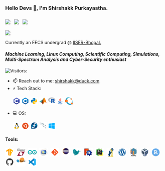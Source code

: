 ### Hello Devs 👋,   I'm Shirshakk Purkayastha. 
<h3><p><a href = 'https://www.linkedin.com/in/shirshakk-purkayastha'> <img width = '20px' align= 'center' src="https://raw.githubusercontent.com/rahulbanerjee26/githubAboutMeGenerator/main/icons/linked-in-alt.svg"/></a> &nbsp
<a href = 'https://www.twitter.com/PShirshakk'> <img width = '20px' align= 'center' src="https://raw.githubusercontent.com/rahulbanerjee26/githubAboutMeGenerator/main/icons/twitter.svg"/></a> &nbsp
<a href = 'https://www.github.com/Shirshakk-P'> <img width = '20px' align= 'center' src="https://raw.githubusercontent.com/rahulbanerjee26/githubAboutMeGenerator/main/icons/github.svg"/></a></p></h3>
<a href = 'https://www.instagram.com/'> <img width = '20px' align= 'center' src="https://upload.wikimedia.org/wikipedia/commons/thumb/9/96/Instagram.svg/1200px-Instagram.svg.png"/></a></p></h3>
 Currently an EECS undergrad @ <a href = 'https://iiserb.ac.in'>IISER-Bhopal. </a>
  
#### *Machine Learning, Linux Computing, Scientific Computing, Simulations, Multi-Spectrum Analysis and Cyber-Security enthusiast*

![Visitors:](https://visitor-badge.glitch.me/badge?page_id=Shirshakk-P.Shirshakk-P)

- 📫 Reach out to me: shirshakk@duck.com
- ⚡ Tech Stack: <p><img width ='24px' src ='https://github.com/Shirshakk-P/Shirshakk-P/blob/main/c.png'>  <img width ='24px' src ='https://github.com/Shirshakk-P/Shirshakk-P/blob/main/c++.png'>  <img width ='24px' src ='https://github.com/Shirshakk-P/Shirshakk-P/blob/main/python.png'>  <img width ='24px' src ='https://github.com/Shirshakk-P/Shirshakk-P/blob/main/matlab.png'>  <img width ='24px' src ='https://github.com/Shirshakk-P/Shirshakk-P/blob/main/r.png'>  <img width ='24px' src ='https://github.com/Shirshakk-P/Shirshakk-P/blob/main/java.png'>  <img width ='24px' src ='https://github.com/Shirshakk-P/Shirshakk-P/blob/main/oct.png'></p>
- 💻 OS: <p><img width ='24px' src ='https://github.com/Shirshakk-P/Shirshakk-P/blob/main/linux.png'>  <img width ='24px' src ='https://github.com/Shirshakk-P/Shirshakk-P/blob/main/ubuntu.png'>  <img width ='24px' src ='https://github.com/Shirshakk-P/Shirshakk-P/blob/main/fedora.png'>  <img width ='24px' src ='https://github.com/Shirshakk-P/Shirshakk-P/blob/main/kali.png'>  <img width ='24px' src ='https://github.com/Shirshakk-P/Shirshakk-P/blob/main/win.png'></p>


#### Tools: 
  <p><img width ='28px' src ='https://github.com/Shirshakk-P/Shirshakk-P/blob/main/tf.png'>  &nbsp<img width ='28px' src ='https://github.com/Shirshakk-P/Shirshakk-P/blob/main/lt.png'>  &nbsp<img width ='28px' src ='https://github.com/Shirshakk-P/Shirshakk-P/blob/main/arduino.png'>  &nbsp<img width ='28px' src ='https://github.com/Shirshakk-P/Shirshakk-P/blob/main/comsol.png'>  &nbsp<img width ='28px' src ='https://github.com/Shirshakk-P/Shirshakk-P/blob/main/git.png'>  &nbsp<img width ='28px' src ='https://github.com/Shirshakk-P/Shirshakk-P/blob/main/eclipse.png'>  &nbsp<img width ='28px' src ='https://github.com/Shirshakk-P/Shirshakk-P/blob/main/latex.png'>  &nbsp<img width ='28px' src ='https://github.com/Shirshakk-P/Shirshakk-P/blob/main/freecad.png'>  &nbsp<img width ='28px' src ='https://github.com/Shirshakk-P/Shirshakk-P/blob/main/pycharm.png'>  &nbsp<img width ='28px' src ='https://github.com/Shirshakk-P/Shirshakk-P/blob/main/pandas.png'>  &nbsp<img width ='28px' src ='https://github.com/Shirshakk-P/Shirshakk-P/blob/main/wordpres.png'>  &nbsp<img width ='28px' src ='https://github.com/Shirshakk-P/Shirshakk-P/blob/main/numpy.png'>  &nbsp<img width ='28px' src ='https://github.com/Shirshakk-P/Shirshakk-P/blob/main/vb.png'>  &nbsp<img width ='28px' src ='https://github.com/Shirshakk-P/Shirshakk-P/blob/main/rstudio.png'>  &nbsp<img width ='28px' src ='https://github.com/Shirshakk-P/Shirshakk-P/blob/main/github.png'>  &nbsp<img width ='28px' src ='https://github.com/Shirshakk-P/Shirshakk-P/blob/main/scikit.png'>  &nbsp<img width ='28px' src ='https://github.com/Shirshakk-P/Shirshakk-P/blob/main/vs-code.png'></a></p></h3>


